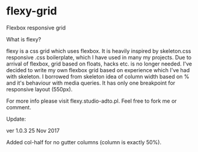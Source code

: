 # flexy-grid
Flexbox responsive grid

What is flexy?

flexy is a css grid which uses flexbox. It is heavily inspired by skeleton.css responsive .css boilerplate, which I have used in many my projects. Due to arrival of flexbox, grid based on floats, hacks etc. is no longer needed. I've decided to write my own flexbox grid based on experience which I've had with skeleton. I borrowed from skeleton idea of column width based on % and it's behaviour with media queries. It has only one breakpoint for responsive layout (550px).


For more info please visit flexy.studio-adto.pl. Feel free to fork me or comment.

Update:

ver 1.0.3 25 Nov 2017

Added col-half for no gutter columns (column is exactly 50%).
